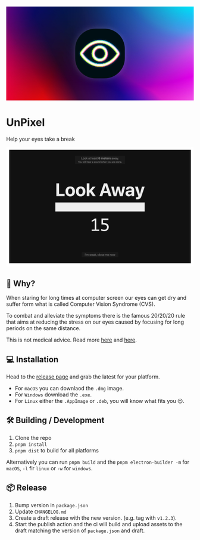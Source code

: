 ![logo](./build/github.jpg)

# UnPixel

Help your eyes take a break

![screenshot](./build/screenshot.png)

## 🤔 Why?

When staring for long times at computer screen our eyes can get dry and suffer form what is called Computer Vision Syndrome (CVS).

To combat and alleviate the symptoms there is the famous 20/20/20 rule that aims at reducing the stress on our eyes caused by focusing for long periods on the same distance.

This is not medical advice. Read more [here](https://en.wikipedia.org/wiki/Computer_vision_syndrome) and [here](https://www.aoa.org/healthy-eyes/eye-and-vision-conditions/computer-vision-syndrome).

## 💻 Installation

Head to the [release page](https://github.com/cupcakearmy/unpixel/releases) and grab the latest for your platform.

- For `macOS` you can downlaod the `.dmg` image.
- For `Windows` download the `.exe`.
- For `Linux` either the `.AppImage` or `.deb`, you will know what fits you 😉.

## 🛠 Building / Development

1. Clone the repo
2. `pnpm install`
3. `pnpm dist` to build for all platforms

Alternatively you can run `pnpm build` and the `pnpm electron-builder -m` for `macOS`, `-l` fir `linux` or `-w` for `windows`.

## 📦 Release

1. Bump version in `package.json`
2. Update `CHANGELOG.md`
3. Create a draft release with the new version. (e.g. tag with `v1.2.3`).
4. Start the publish action and the ci will build and upload assets to the draft matching the version of `package.json` and draft.
